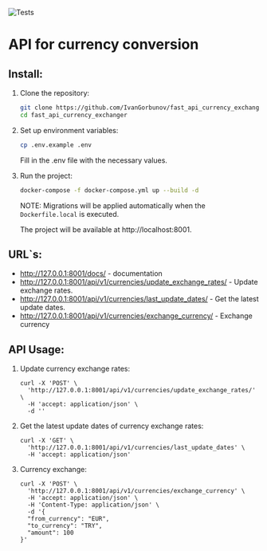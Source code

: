 ![Tests](https://github.com/IvanGorbunov/fast_api_currency_exchanger/actions/workflows/tests.yaml/badge.svg)

# API for currency conversion

## Install:

1. Clone the repository:

   ```bash
   git clone https://github.com/IvanGorbunov/fast_api_currency_exchanger.git
   cd fast_api_currency_exchanger
   ```

1. Set up environment variables:

   ```bash
   cp .env.example .env
   ```
   Fill in the .env file with the necessary values.

1. Run the project:

   ```bash
   docker-compose -f docker-compose.yml up --build -d
   ```
   NOTE: Migrations will be applied automatically when the `Dockerfile.local` is executed.

   The project will be available at http://localhost:8001.

## URL`s:

- http://127.0.0.1:8001/docs/ - documentation
- http://127.0.0.1:8001/api/v1/currencies/update_exchange_rates/ - Update exchange rates.
- http://127.0.0.1:8001/api/v1/currencies/last_update_dates/ - Get the latest update dates.
- http://127.0.0.1:8001/api/v1/currencies/exchange_currency/ - Exchange currency

## API Usage:

1. Update currency exchange rates:

    ```curl
    curl -X 'POST' \
      'http://127.0.0.1:8001/api/v1/currencies/update_exchange_rates/' \
      -H 'accept: application/json' \
      -d ''
    ```

2. Get the latest update dates of currency exchange rates:

    ```curl
    curl -X 'GET' \
      'http://127.0.0.1:8001/api/v1/currencies/last_update_dates' \
      -H 'accept: application/json'
    ```
   
3. Currency exchange:

    ```curl
    curl -X 'POST' \
      'http://127.0.0.1:8001/api/v1/currencies/exchange_currency' \
      -H 'accept: application/json' \
      -H 'Content-Type: application/json' \
      -d '{
      "from_currency": "EUR",
      "to_currency": "TRY",
      "amount": 100
    }'
    ```